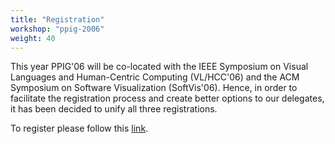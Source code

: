 ```yaml
---
title: "Registration"
workshop: "ppig-2006"
weight: 40
---
```


This year PPIG'06 will be co-located with the IEEE Symposium on Visual Languages and Human-Centric Computing (VL/HCC'06) and the ACM Symposium on Software Visualization (SoftVis'06). Hence, in order to facilitate the registration process and create better options to our delegates, it has been decided to unify all three registrations.

To register please follow this [link](http://www.cmis.brighton.ac.uk/vlhcc/registration.php?action=start).
